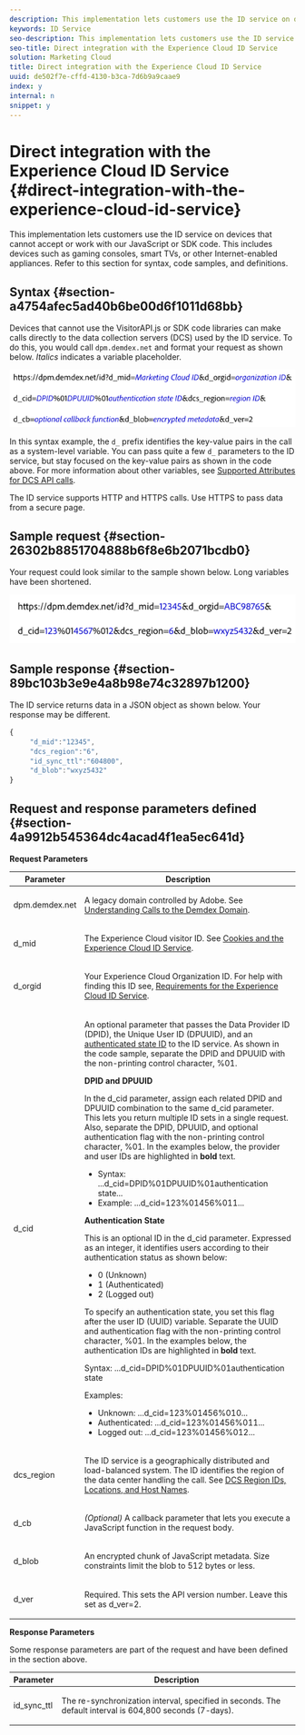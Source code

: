 ```yaml
---
description: This implementation lets customers use the ID service on devices that cannot accept or work with our JavaScript or SDK code. This includes devices such as gaming consoles, smart TVs, or other Internet-enabled appliances. Refer to this section for syntax, code samples, and definitions.
keywords: ID Service
seo-description: This implementation lets customers use the ID service on devices that cannot accept or work with our JavaScript or SDK code. This includes devices such as gaming consoles, smart TVs, or other Internet-enabled appliances. Refer to this section for syntax, code samples, and definitions.
seo-title: Direct integration with the Experience Cloud ID Service
solution: Marketing Cloud
title: Direct integration with the Experience Cloud ID Service
uuid: de502f7e-cffd-4130-b3ca-7d6b9a9caae9
index: y
internal: n
snippet: y
---
```


# Direct integration with the Experience Cloud ID Service {#direct-integration-with-the-experience-cloud-id-service}

This implementation lets customers use the ID service on devices that cannot accept or work with our JavaScript or SDK code. This includes devices such as gaming consoles, smart TVs, or other Internet-enabled appliances. Refer to this section for syntax, code samples, and definitions.

## Syntax {#section-a4754afec5ad40b6be00d6f1011d68bb}

Devices that cannot use the VisitorAPI.js or SDK code libraries can make calls directly to the data collection servers (DCS) used by the ID service. To do this, you would call `dpm.demdex.net` and format your request as shown below. *Italics* indicates a variable placeholder.

![](assets/directSyntax.png)

In this syntax example, the `d_` prefix identifies the key-value pairs in the call as a system-level variable. You can pass quite a few `d_` parameters to the ID service, but stay focused on the key-value pairs as shown in the code above. For more information about other variables, see [Supported Attributes for DCS API calls](https://marketing.adobe.com/resources/help/en_US/aam/dcs-keys.html).

The ID service supports HTTP and HTTPS calls. Use HTTPS to pass data from a secure page.

## Sample request {#section-26302b8851704888b6f8e6b2071bcdb0}

Your request could look similar to the sample shown below. Long variables have been shortened.

![](assets/directExample.png)

## Sample response {#section-89bc103b3e9e4a8b98e74c32897b1200}

The ID service returns data in a JSON object as shown below. Your response may be different.

```js
{
     "d_mid":"12345",
     "dcs_region":"6",
     "id_sync_ttl":"604800",
     "d_blob":"wxyz5432"
}
```

## Request and response parameters defined {#section-4a9912b545364dc4acad4f1ea5ec641d}

**Request Parameters**

<table id="table_C8FFA89AB74E4E31A6926CDE5CD54217"> 
 <thead> 
  <tr> 
   <th colname="col1" class="entry"> Parameter </th> 
   <th colname="col2" class="entry"> Description </th> 
  </tr> 
 </thead>
 <tbody> 
  <tr> 
   <td colname="col1"> <p> <span class="codeph"> dpm.demdex.net</span> </p> </td> 
   <td colname="col2"> <p>A legacy domain controlled by <span class="keyword"> Adobe</span>. See <a href="https://marketing.adobe.com/resources/help/en_US/aam/demdex-calls.html" format="https" scope="external"> Understanding Calls to the Demdex Domain</a>. </p> </td> 
  </tr> 
  <tr> 
   <td colname="col1"> <p> <span class="codeph"> d_mid</span> </p> </td> 
   <td colname="col2"> <p>The Experience Cloud visitor ID. See <a href="../mcvid-overview/mcvid-cookies.md#concept-37156268512445f287cd4bbb2839ffaa" format="dita" scope="local"> Cookies and the Experience Cloud ID Service</a>. </p> </td> 
  </tr> 
  <tr> 
   <td colname="col1"> <p> <span class="codeph"> d_orgid</span> </p> </td> 
   <td colname="col2"> <p>Your Experience Cloud Organization ID. For help with finding this ID see, <a href="../mcvid-reference/mcvid-requirements.md#concept-b9374b5db89a43ecb6e6ff7ed4b8de8b" format="dita" scope="local"> Requirements for the Experience Cloud ID Service</a>. </p> </td> 
  </tr> 
  <tr> 
   <td colname="col1"> <p> <span class="codeph"> d_cid</span> </p> </td> 
   <td colname="col2"> <p>An optional parameter that passes the Data Provider ID (DPID), the Unique User ID (DPUUID), and an <a href="../mcvid-reference/mcvid-authenticated-state.md#concept-3402b7704d534321b7560592098b46fd" format="dita" scope="local"> authenticated state ID</a> to the ID service. As shown in the code sample, separate the DPID and DPUUID with the non-printing control character, <span class="codeph"> %01</span>. </p> <p> <b>DPID and DPUUID</b> </p> <p>In the <span class="codeph"> d_cid</span> parameter, assign each related DPID and DPUUID combination to the same <span class="codeph"> d_cid</span> parameter. This lets you return multiple ID sets in a single request. Also, separate the DPID, DPUUID, and optional authentication flag with the non-printing control character, <span class="codeph"> %01</span>. In the examples below, the provider and user IDs are highlighted in <b>bold</b> text. </p> 
    <ul id="ul_2E19D837296B40E9ACD096495CF711C5"> 
     <li id="li_5B94B057654440B99B989BA60E4ED053">Syntax: <span class="codeph">...d_cid=DPID%01DPUUID%01authentication state...</span> </li> 
     <li id="li_B07833EF51D54F088574B7B7F9FB841A">Example: <span class="codeph">...d_cid=123%01456%011...</span> </li> 
    </ul> <p> <b>Authentication State</b> </p> <p>This is an optional ID in the <span class="codeph"> d_cid</span> parameter. Expressed as an integer, it identifies users according to their authentication status as shown below: </p> 
    <ul id="ul_E2B36922B11C4AA2A9016B6E2DC9EDAA"> 
     <li id="li_31C018E3F9514B938C73EF40C436715F"> <span class="codeph"> 0</span> (Unknown) </li> 
     <li id="li_1F125C3879324C2F8EF4613C0ECB5F02"> <span class="codeph"> 1</span> (Authenticated) </li> 
     <li id="li_EF6792D0115D407485079D5D7480D965"> <span class="codeph"> 2</span> (Logged out) </li> 
    </ul> <p>To specify an authentication state, you set this flag after the user ID (UUID) variable. Separate the UUID and authentication flag with the non-printing control character, <span class="codeph"> %01</span>. In the examples below, the authentication IDs are highlighted in <b>bold</b> text. </p> <p>Syntax: <span class="codeph">...d_cid=DPID%01DPUUID%01authentication state</span> </p> <p>Examples: </p> 
    <ul id="ul_4C1054CE860A4D9C8DD85C2A8020C47F"> 
     <li id="li_AD4000BF3E0146C0BD37B1EC513EC314">Unknown: <span class="codeph">...d_cid=123%01456%010...</span> </li> 
     <li id="li_B037D424AADA4D41BF29381A9602AE61">Authenticated: <span class="codeph">...d_cid=123%01456%011...</span> </li> 
     <li id="li_0410FCB9E60D4DD08E7898D814E1C3C9">Logged out: <span class="codeph">...d_cid=123%01456%012...</span> </li> 
    </ul> </td> 
  </tr> 
  <tr> 
   <td colname="col1"> <p> <span class="codeph"> dcs_region</span> </p> </td> 
   <td colname="col2"> <p>The ID service is a geographically distributed and load-balanced system. The ID identifies the region of the data center handling the call. See <a href="https://marketing.adobe.com/resources/help/en_US/aam/dcs-regions.html" format="https" scope="external"> DCS Region IDs, Locations, and Host Names</a>. </p> </td> 
  </tr> 
  <tr> 
   <td colname="col1"> <p> <span class="codeph"> d_cb</span> </p> </td> 
   <td colname="col2"> <p> <i>(Optional)</i> A callback parameter that lets you execute a JavaScript function in the request body. </p> </td> 
  </tr> 
  <tr> 
   <td colname="col1"> <p> <span class="codeph"> d_blob</span> </p> </td> 
   <td colname="col2"> <p>An encrypted chunk of JavaScript metadata. Size constraints limit the blob to 512 bytes or less. </p> </td> 
  </tr> 
  <tr> 
   <td colname="col1"> <p> <span class="codeph"> d_ver</span> </p> </td> 
   <td colname="col2"> <p>Required. This sets the API version number. Leave this set as <span class="codeph"> d_ver=2</span>. </p> </td> 
  </tr> 
 </tbody> 
</table>

**Response Parameters**

Some response parameters are part of the request and have been defined in the section above.

<table id="table_58D0E8876DDC4A81B1F24F845E87EC18"> 
 <thead> 
  <tr> 
   <th colname="col1" class="entry"> Parameter </th> 
   <th colname="col2" class="entry"> Description </th> 
  </tr> 
 </thead>
 <tbody> 
  <tr> 
   <td colname="col1"> <p> <span class="codeph"> id_sync_ttl</span> </p> </td> 
   <td colname="col2"> <p>The re-synchronization interval, specified in seconds. The default interval is 604,800 seconds (7-days). </p> </td> 
  </tr> 
 </tbody> 
</table>

